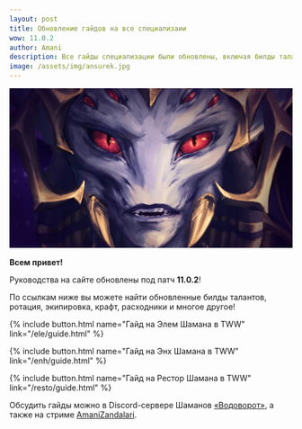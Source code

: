 ```yaml
---    
layout: post
title: Обновление гайдов на все специализаии
wow: 11.0.2
author: Amani
description: Все гайды специализации были обновлены, включая билды талантов, ротацию, экипировку, крафт, расходники и многое другое.
image: /assets/img/ansurek.jpg
---
```



<p align="center">
    <img src="/assets/img/ansurek.jpg"> 
</p>

**Всем привет!**

Руководства на сайте обновлены под патч **11.0.2**!

По ссылкам ниже вы можете найти обновленные билды талантов, ротация, экипировка, крафт, расходники и многое другое!

<p></p>

{% include button.html name="Гайд на Элем Шамана в TWW" link="/ele/guide.html" %}  

<p></p>

{% include button.html name="Гайд на Энх Шамана в TWW" link="/enh/guide.html" %}  

<p></p>


{% include button.html name="Гайд на Рестор Шамана в TWW" link="/resto/guide.html" %}  

<p></p>

Обсудить гайды можно в Discord-сервере Шаманов [«Водоворот»](https://discord.gg/vodovorot), а также на стриме [AmaniZandalari](https://www.twitch.tv/amanizandalari).
